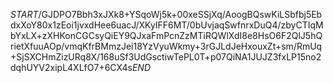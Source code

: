$START$/GJDPO7Bbh3xJXk8+YSqoWj5k+00xeSSjXq/AoogBQswKiLSbfbj5EbdxXoY80x1zEoi1jvxdHee6uacJ/XKyIFF6MT/0bUvjaqSwfnrxDuQ4/zbyCTIqMbYxLX+zXHKonCGCsyQiEY9QJxaFmPcnZzMTiRQWlXdI8e8HsO6F2QlJ5hQrietXfuuAOp/vmqKfrBMmzJei18YzVyuWkmy+3rGJLdJeHxouxZt+sm/RmUq+SjSXCHmZizURq8X/168uSf3UdGsctiwTePL0T+p07QiNA1JUJZ3fxLP15no2dqhUYV2xipL4XLfO7+6CX4s$END$